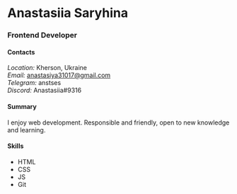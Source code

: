 # Anastasiia Saryhina

### Frontend Developer

#### **Contacts**

*Location:* Kherson, Ukraine\
*Email:* anastasiya31017@gmail.com\
*Telegram:* anstses\
*Discord:* Anastasiia#9316

#### **Summary**
I enjoy web development. Responsible and friendly, open to new knowledge and learning.

#### **Skills**
* HTML
* CSS
* JS
* Git